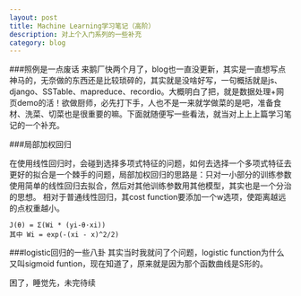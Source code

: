 ```yaml
---
layout: post
title: Machine Learning学习笔记（高阶） 
description: 对上个入门系列的一些补充
category: blog
---
```

###照例是一点废话
来鹅厂快两个月了，blog也一直没更新，其实是一直想写点神马的，无奈做的东西还是比较琐碎的，其实就是没啥好写，一句概括就是js、django、SSTable、mapreduce、recordio。大概明白了把，就是数据处理+网页demo的活！欲做厨师，必先打下手，人也不是一来就学做菜的是吧，准备食材、洗菜、切菜也是很重要的嘛。下面就随便写一些看法，就当对上上上篇学习笔记的一个补充。

###局部加权回归

在使用线性回归时，会碰到选择多项式特征的问题，如何去选择一个多项式特征去更好的拟合是一个棘手的问题，局部加权回归的思路是：只对一小部分的训练参数使用简单的线性回归去拟合，然后对其他训练参数用其他模型，其实也是一个分治的思想。
相对于普通线性回归，其cost function要添加一个w选项，使距离越远的点权重越小。

	J(θ) = Σ(Wi * (yi-θ·xi))
	其中 Wi = exp(-(xi - x)^2/2)

###logistic回归的一些八卦
其实当时我就问了个问题，logistic function为什么又叫sigmoid funtion，现在知道了，原来就是因为那个函数曲线是S形的。

困了，睡觉先，未完待续





[LinChaohui]:    http://www.linchaohui.com  "LinChaohui"
